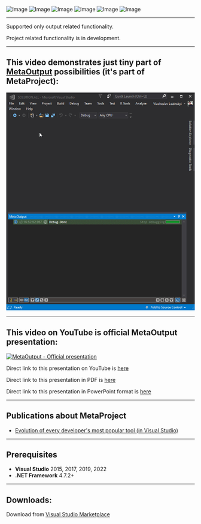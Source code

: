 ![Image](https://img.shields.io/github/issues/viacheslav-lozinskyi/MetaProject?link=https://github.com/viacheslav-lozinskyi/MetaProject/issues)
![Image](https://img.shields.io/github/stars/viacheslav-lozinskyi/MetaProject)
![Image](https://img.shields.io/badge/VS-2022-blueviolet)
![Image](https://img.shields.io/badge/VS-2019-blueviolet)
![Image](https://img.shields.io/badge/VS-2017-blueviolet)
![Image](https://img.shields.io/badge/VS-2015-blueviolet)

---

Supported only output related functionality.

Project related functionality is in development.

---

## This video demonstrates just tiny part of [MetaOutput](https://marketplace.visualstudio.com/items?itemName=ViacheslavLozinskyi.MetaOutput-2022) possibilities (it's part of MetaProject):
![MetaProject-Presentation](resource/video/Presentation1.gif)

---

## This video on YouTube is official MetaOutput presentation:
[![MetaOutput - Official presentation](https://img.youtube.com/vi/_BO40nyx0Qw/hqdefault.jpg)](https://www.youtube.com/watch?v=_BO40nyx0Qw?autoplay=1)

Direct link to this presentation on YouTube is [here](https://www.youtube.com/watch?v=_BO40nyx0Qw?autoplay=1)

Direct link to this presentation in PDF is [here](https://github.com/viacheslav-lozinskyi/MetaOutput/blob/main/resource/document/MetaOutput.pdf)

Direct link to this presentation in PowerPoint format is [here](https://github.com/viacheslav-lozinskyi/MetaOutput/blob/main/resource/document/MetaOutput.pptx)

---

## Publications about MetaProject
- [Evolution of every developer's most popular tool (in Visual Studio)](https://habr.com/ru/post/458300/)

---

## Prerequisites
- **Visual Studio** 2015, 2017, 2019, 2022
- **.NET Framework** 4.7.2+

---

## Downloads:

Download from [Visual Studio Marketplace](https://marketplace.visualstudio.com/items?itemName=ViacheslavLozinskyi.MetaProject)
